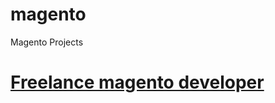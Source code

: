magento
=======

Magento Projects 
# [Freelance magento developer](https://www.phpfreelanceprogrammer.com/magento-programmer.html)
